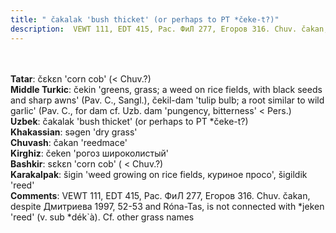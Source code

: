 ```yaml
---
title: " čakalak 'bush thicket' (or perhaps to PT *čeke-t?)"
description:  VEWT 111, EDT 415, Рас. ФиЛ 277, Егоров 316. Chuv. čakan, despite Дмитриева 1997, 52-53 and Róna-Tas, is not connected with *jeken 'reed' (v. sub *dék`à). Cf. other grass names
---
```

<strong></strong><br><br>
<strong>Tatar</strong>:  čɛkɛn 'corn cob' (< Chuv.?)<br>
<strong>Middle Turkic</strong>:  čekin 'greens, grass; a weed on rice fields, with black seeds and sharp awns' (Pav. C., Sangl.), čekil-dam 'tulip bulb; a root similar to wild garlic' (Pav. C., for dam cf. Uzb. dam 'pungency, bitterness' < Pers.)<br>
<strong>Uzbek</strong>:  čakalak 'bush thicket' (or perhaps to PT *čeke-t?)<br>
<strong>Khakassian</strong>:  sǝgen 'dry grass'<br>
<strong>Chuvash</strong>:  čakan 'reedmace'<br>
<strong>Kirghiz</strong>:  čeken 'рогоз широколистый'<br>
<strong>Bashkir</strong>:  sɛkɛn 'corn cob' ( < Chuv.?)<br>
<strong>Karakalpak</strong>:  šigin 'weed growing on rice fields, куриное просо', šigildik 'reed'<br>
<strong>Comments</strong>:  VEWT 111, EDT 415, Рас. ФиЛ 277, Егоров 316. Chuv. čakan, despite Дмитриева 1997, 52-53 and Róna-Tas, is not connected with *jeken 'reed' (v. sub *dék`à). Cf. other grass names<br>


